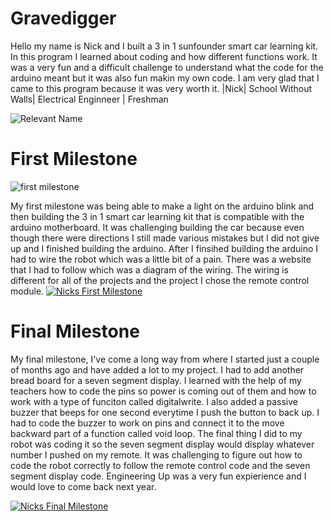 # Gravedigger

Hello my name is Nick and I built a 3 in 1 sunfounder smart car learning kit. In this program I learned about coding and how different functions work. It was a very fun and a difficult challenge to understand what the code for the arduino meant but it was also fun makin my own code. I am very glad that I came to this program because it was very worth it.
|Nick| School Without Walls| Electrical Enginneer | Freshman

![Relevant Name](https://live.staticflickr.com/65535/54124202659_095e68144d_n.jpg)

# First Milestone 
![first milestone](https://live.staticflickr.com/65535/54184726282_c0731d9da7_n.jpg)

My first milestone was being able to make a light on the arduino blink and then building the 3 in 1 smart car learning kit that is compatible with the arduino motherboard. It was challenging building the car because even though there were directions I still made various mistakes but I did not give up and I finished building the arduino. After I finsihed building the arduino I had to wire the robot which was a little bit of a pain. There was a website that I had to follow which was a diagram of the wiring. The wiring is different for all of the projects and the project I chose the remote control module. 
[![Nicks First Milestone](https://res.cloudinary.com/marcomontalbano/image/upload/v1731018237/video_to_markdown/images/youtube--jJeEWF-99tU-c05b58ac6eb4c4700831b2b3070cd403.jpg)](https://www.youtube.com/watch?v=jJeEWF-99tU "Nicks First Milestone")


 # Final Milestone

My final milestone, I've come a long way from where I started just a couple of months ago and have added a lot to my project. I had to add another bread board for a seven segment display. I learned with the help of my teachers how to code the pins so power is coming out of them and how to work with a type of funciton called digitalwrite. I also added a passive buzzer that beeps for one second everytime I push the button to back up. I had to code the buzzer to work on pins and connect it to the move backward part of a function called void loop. The final thing I did to my robot was coding it so the seven segment display would display whatever number I pushed on my remote. It was challenging to figure out how to code the robot correctly to follow the remote control code and the seven segment display code. Engineering Up was a very fun expierience and I would love to come back next year.
 

[![Nicks Final Milestone](https://res.cloudinary.com/marcomontalbano/image/upload/v1733872919/video_to_markdown/images/youtube--y94gsSj6mYQ-c05b58ac6eb4c4700831b2b3070cd403.jpg)](https://www.youtube.com/watch?v=y94gsSj6mYQ "Nicks Final Milestone")
